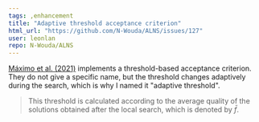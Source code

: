 ```yaml
---
tags: ,enhancement
title: "Adaptive threshold acceptance criterion"
html_url: "https://github.com/N-Wouda/ALNS/issues/127"
user: leonlan
repo: N-Wouda/ALNS
---
```


[Máximo et al. (2021)](https://arxiv.org/abs/2012.11021v1) implements a threshold-based acceptance criterion. They do not give a specific name, but the threshold changes adaptively during the search, which is why I named it "adaptive threshold". 

>This threshold is calculated according to the average quality of the solutions obtained after the local search, which is denoted by $\bar{f}$.